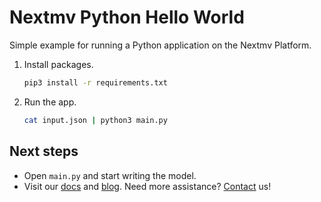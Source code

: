 # Nextmv Python Hello World

Simple example for running a Python application on the Nextmv Platform.

1. Install packages.

    ```bash
    pip3 install -r requirements.txt
    ```

1. Run the app.

    ```bash
    cat input.json | python3 main.py
    ```

## Next steps

* Open `main.py` and start writing the model.
* Visit our [docs][docs] and [blog][blog]. Need more assistance?
  [Contact][contact] us!

[docs]: https://docs.nextmv.io
[blog]: https://www.nextmv.io/blog
[contact]: https://www.nextmv.io/contact
